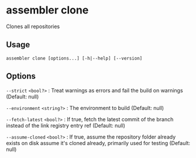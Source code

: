 # assembler clone

Clones all repositories

## Usage

```
assembler clone [options...] [-h|--help] [--version]
```

## Options

`--strict` `<bool?>`
:   Treat warnings as errors and fail the build on warnings (Default:   null)

`--environment` `<string?>`
:   The environment to build (Default:   null)

`--fetch-latest` `<bool?>`
:   If true, fetch the latest commit of the branch instead of the link registry entry ref (Default:   null)

`--assume-cloned` `<bool?>`
:   If true, assume the repository folder already exists on disk assume it's cloned already, primarily used for testing (Default:   null)